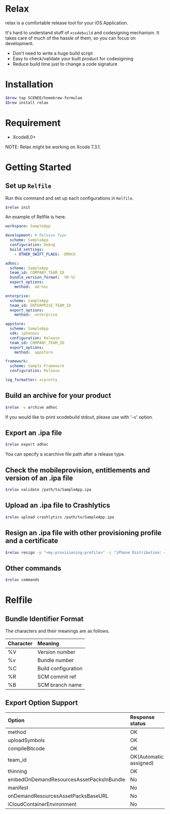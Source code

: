 # Relax

relax is a comfortable release tool for your iOS Application. 

It's hard to understand stuff of `xcodebuild` and codesigning mechanism.
It takes care of much of the hassle of them, so you can focus on development.

- Don't need to write a huge build script
- Easy to check/validate your built product for codesigining
- Reduce build time just to change a code signature


# Installation

```bash
$brew tap SCENEE/homebrew-formulae
$brew install relax
```
# Requirement

- Xcode8.0+

NOTE: Relax might be working on Xcode 7.3.1.

# Getting Started

## Set up `Relfile`

Run this command and set up each configurations in `Relfile`.

```bash
$relax init
```

An example of Relfile is here.

```yaml
workspace: SampleApp

development: # Release Type
  scheme: SampleApp
  configuration: Debug
  build_settings:
    - OTHER_SWIFT_FLAGS: -DMOCK

adhoc:
  scheme: SampleApp
  team_id: COMPANY_TEAM_ID
  bundle_version_format:  %R-%C
  export_options:
    method:  ad-hoc

enterprise:
  scheme: SampleApp
  team_id: ENTERPRISE_TEAM_ID
  export_options:
    method:  enterprise

appstore:
  scheme: SampleApp
  sdk: iphoneos
  configuration: Release
  team_id: COMPANY_TEAM_ID 
  export_options:
    method:  appstore

framework:
  scheme: Sample Framework
  configuration: Release

log_formatter: xcpretty
```

## Build an archive for your product

```bash
$relax -v archive adhoc
```

If you would like to print xcodebuild stdout, please use with '-v' option.

## Export an .ipa file

```bash
$relax export adhoc
```

You can specify a xcarchive file path after a release type.

## Check the mobileprovision, entitlements and version of an .ipa file

```bash
$relax validate /path/to/SampleApp.ipa
```

## Upload an .ipa file to Crashlytics

```bash
$relax upload crashlytics /path/to/SampleApp.ipa
```

## Resign an .ipa file with other provisioning profile and a certificate

```bash
$relax resign -p "<my-provisioning-profile>" -c "iPhone Distribution: <Me>" /path/to/SampleApp.ipa
```
## Other commands

```bash
$relax commands
```

# Relfile

## Bundle Identifier Format

The characters and their meanings are as follows.

| Character | Meaning |
|:---------|:-------|
|%V| Version number|
|%v| Bundle number|
|%C| Build configuration|
|%R| SCM commit ref|
|%B| SCM branch name|

## Export Option Support

| Option | Response status |
|:---------|:-------|
| method | OK |
| uploadSymbols | OK |
| compileBitcode | OK |
| team_id | OK(Automatic assigned) |
| thinning | OK |
| embedOnDemandResourcesAssetPacksInBundle | No |
| manifest | No |
| onDemandResourcesAssetPacksBaseURL | No |
| iCloudContainerEnvironment | No |


